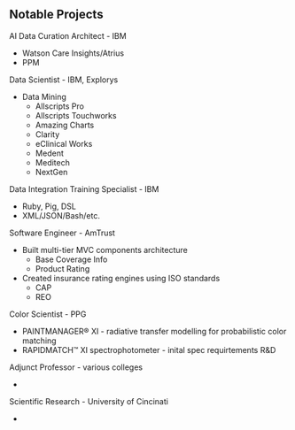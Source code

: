## Notable Projects
 
AI Data Curation Architect - IBM

* Watson Care Insights/Atrius
* PPM

Data Scientist - IBM, Explorys

* Data Mining
    * Allscripts Pro
    * Allscripts Touchworks
    * Amazing Charts
    * Clarity
    * eClinical Works
    * Medent
    * Meditech
    * NextGen

Data Integration Training Specialist - IBM

* Ruby, Pig, DSL
* XML/JSON/Bash/etc.

Software Engineer - AmTrust

* Built multi-tier MVC components architecture
    * Base Coverage Info 
    * Product Rating
* Created insurance rating engines using ISO standards
    * CAP
    * REO

Color Scientist - PPG

* PAINTMANAGER® XI - radiative transfer modelling for probabilistic color matching
* RAPIDMATCH™ XI spectrophotometer - inital spec requirtements R&D

Adjunct Professor - various colleges

* 

Scientific Research - University of Cincinati

* 
